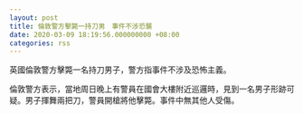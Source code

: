 ```yaml
---
layout: post
title: 倫敦警方擊斃一持刀男　事件不涉恐襲
date: 2020-03-09 18:19:56.000000000 +08:00
categories: rss
---
```


英國倫敦警方擊斃一名持刀男子，警方指事件不涉及恐怖主義。

倫敦警方表示，當地周日晚上有警員在國會大樓附近巡邏時，見到一名男子形跡可疑。男子揮舞兩把刀，警員開槍將他擊斃。事件中無其他人受傷。
